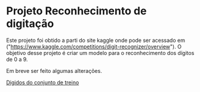 # Projeto Reconhecimento de digitação

Este projeto foi obtido a parti do site kaggle onde pode ser acessado em ("https://www.kaggle.com/competitions/digit-recognizer/overview").
O objetivo desse projeto é criar um modelo para o reconhecimento dos dígitos de 0 a 9.

Em breve ser feito algumas alterações.

[Digidos do conjunto de treino](https://github.com/natan3536/Portifolio/blob/main/Projeto%201%20-%20Reconhecimento%20de%20digitacao/output.png)
